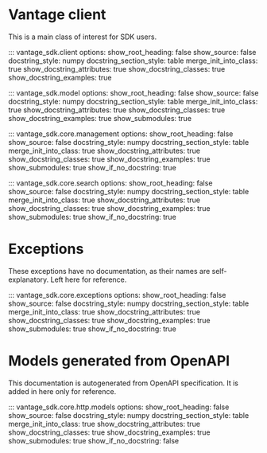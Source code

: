 # Vantage client

This is a main class of interest for SDK users.

::: vantage_sdk.client
    options:
        show_root_heading: false
        show_source: false
        docstring_style: numpy
        docstring_section_style: table
        merge_init_into_class: true
        show_docstring_attributes: true
        show_docstring_classes: true
        show_docstring_examples: true

::: vantage_sdk.model
    options:
        show_root_heading: false
        show_source: false
        docstring_style: numpy
        docstring_section_style: table
        merge_init_into_class: true
        show_docstring_attributes: true
        show_docstring_classes: true
        show_docstring_examples: true
        show_submodules: true

::: vantage_sdk.core.management
    options:
        show_root_heading: false
        show_source: false
        docstring_style: numpy
        docstring_section_style: table
        merge_init_into_class: true
        show_docstring_attributes: true
        show_docstring_classes: true
        show_docstring_examples: true
        show_submodules: true
        show_if_no_docstring: true

::: vantage_sdk.core.search
    options:
        show_root_heading: false
        show_source: false
        docstring_style: numpy
        docstring_section_style: table
        merge_init_into_class: true
        show_docstring_attributes: true
        show_docstring_classes: true
        show_docstring_examples: true
        show_submodules: true
        show_if_no_docstring: true

# Exceptions

These exceptions have no documentation, as their names are self-explanatory. Left here for reference.

::: vantage_sdk.core.exceptions
    options:
        show_root_heading: false
        show_source: false
        docstring_style: numpy
        docstring_section_style: table
        merge_init_into_class: true
        show_docstring_attributes: true
        show_docstring_classes: true
        show_docstring_examples: true
        show_submodules: true
        show_if_no_docstring: true

# Models generated from OpenAPI

This documentation is autogenerated from OpenAPI specification. It is added in here only for reference.

::: vantage_sdk.core.http.models
    options:
        show_root_heading: false
        show_source: false
        docstring_style: numpy
        docstring_section_style: table
        merge_init_into_class: true
        show_docstring_attributes: true
        show_docstring_classes: true
        show_docstring_examples: true
        show_submodules: true
        show_if_no_docstring: false

